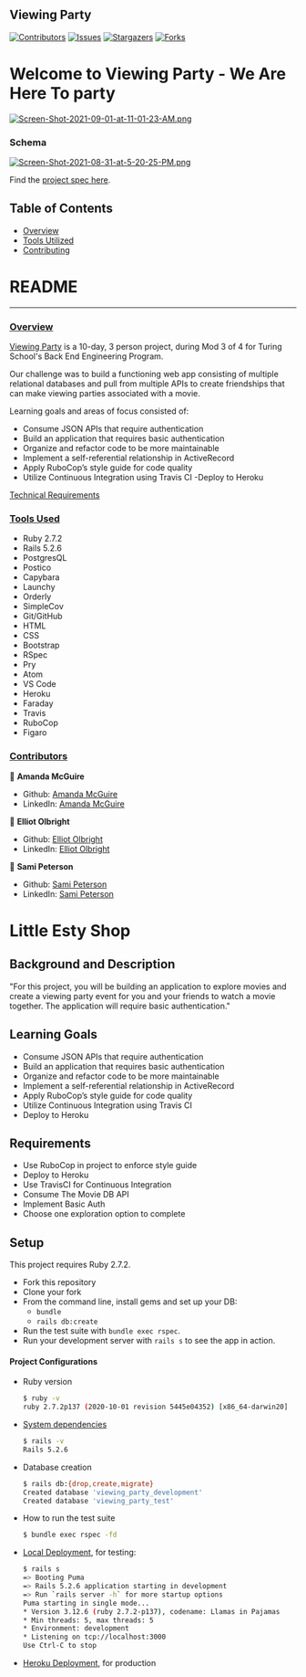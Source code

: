 ## Viewing Party

[![Contributors][contributors-shield]][contributors-url]
[![Issues][issues-shield]][issues-url]
[![Stargazers][stars-shield]][stars-url]
[![Forks][forks-shield]][forks-url]
# Welcome to Viewing Party - We Are Here To party
[![Screen-Shot-2021-09-01-at-11-01-23-AM.png](https://i.postimg.cc/JhXyQGN5/Screen-Shot-2021-09-01-at-11-01-23-AM.png)](https://postimg.cc/XZV7jNDr)

### Schema
[![Screen-Shot-2021-08-31-at-5-20-25-PM.png](https://i.postimg.cc/fTPhTkxZ/Screen-Shot-2021-08-31-at-5-20-25-PM.png)](https://postimg.cc/jLy1Mxgk)

Find the [project spec here](https://github.com/turingschool-examples/viewing_party/projects/1).
## Table of Contents

- [Overview](#overview)
- [Tools Utilized](#tools-used)
- [Contributing](#contributors)

# README
------

### <ins>Overview</ins>

[Viewing Party](https://github.com/sami-p/viewing_party) is a 10-day, 3 person project, during Mod 3 of 4 for Turing School's Back End Engineering Program.

Our challenge was to build a functioning web app consisting of multiple relational databases and pull from multiple APIs to create friendships that can make viewing parties associated with a movie.

Learning goals and areas of focus consisted of:

- Consume JSON APIs that require authentication 
- Build an application that requires basic authentication 
- Organize and refactor code to be more maintainable 
- Implement a self-referential relationship in ActiveRecord 
- Apply RuboCop’s style guide for code quality 
- Utilize Continuous Integration using Travis CI 
 -Deploy to Heroku 

[Technical Requirements](https://github.com/turingschool-examples/viewing_party/projects/1)

### <ins>Tools Used</ins>
- Ruby 2.7.2
- Rails 5.2.6
- PostgresQL
- Postico
- Capybara
- Launchy
- Orderly
- SimpleCov
- Git/GitHub
- HTML
- CSS
- Bootstrap
- RSpec
- Pry
- Atom
- VS Code
- Heroku
- Faraday
- Travis
- RuboCop
- Figaro

### <ins>Contributors</ins>

👤  **Amanda McGuire**
- Github: [Amanda McGuire](https://github.com/amcguire17)
- LinkedIn: [Amanda McGuire](https://www.linkedin.com/in/amanda-e-mcguire)

👤  **Elliot Olbright**
- Github: [Elliot Olbright](https://github.com/ElliotOlbright)
- LinkedIn: [Elliot Olbright](https://www.linkedin.com/in/elliotolbright/)

👤  **Sami Peterson**
- Github: [Sami Peterson](https://github.com/sami-p)
- LinkedIn: [Sami Peterson](https://www.linkedin.com/in/samantha-peterson-15b18220b/)

<!-- MARKDOWN LINKS & IMAGES -->

[contributors-shield]: https://img.shields.io/github/contributors/sami-p/viewing_party.svg?style=flat-square
[contributors-url]: https://github.com/sami-p/viewing_party
[forks-shield]: https://img.shields.io/github/forks/sami-p/viewing_party.svg?style=flat-square
[forks-url]: https://github.com/sami-p/viewing_party/network/members
[stars-shield]: https://img.shields.io/github/stars/sami-p/viewing_party.svg?style=flat-square
[stars-url]: https://github.com/sami-p/viewing_party/stargazers
[issues-shield]: https://img.shields.io/github/issues/sami-p/viewing_party.svg?style=flat-square
[issues-url]: https://github.com/sami-p/viewing_party/issues
<!--


# README

This README would normally document whatever steps are necessary to get the
application up and running.

Things you may want to cover:

* Ruby version

* System dependencies

* Configuration

* Database creation

* Database initialization

* How to run the test suite

* Services (job queues, cache servers, search engines, etc.)

* Deployment instructions

* ... -->


# Little Esty Shop

## Background and Description

"For this project, you will be building an application to explore movies and create a viewing party event for you and your friends to watch a movie together. The application will require basic authentication."

## Learning Goals
- Consume JSON APIs that require authentication 
- Build an application that requires basic authentication 
- Organize and refactor code to be more maintainable 
- Implement a self-referential relationship in ActiveRecord 
- Apply RuboCop’s style guide for code quality 
- Utilize Continuous Integration using Travis CI 
- Deploy to Heroku 

## Requirements
- Use RuboCop in project to enforce style guide
- Deploy to Heroku
- Use TravisCI for Continuous Integration
- Consume The Movie DB API
- Implement Basic Auth
- Choose one exploration option to complete

## Setup

This project requires Ruby 2.7.2.

* Fork this repository
* Clone your fork
* From the command line, install gems and set up your DB:
    * `bundle`
    * `rails db:create`
* Run the test suite with `bundle exec rspec`.
* Run your development server with `rails s` to see the app in action.

#### Project Configurations

* Ruby version
    ```bash
    $ ruby -v
    ruby 2.7.2p137 (2020-10-01 revision 5445e04352) [x86_64-darwin20]
    ```

* [System dependencies](https://github.com/bfl3tch/little-esty-shop/blob/main/Gemfile)
    ```bash
    $ rails -v
    Rails 5.2.6
    ```

* Database creation
    ```bash
    $ rails db:{drop,create,migrate}
    Created database 'viewing_party_development'
    Created database 'viewing_party_test'
    ```

* How to run the test suite
    ```bash
    $ bundle exec rspec -fd
    ```

* [Local Deployment](http://localhost:3000), for testing:
    ```bash
    $ rails s
    => Booting Puma
    => Rails 5.2.6 application starting in development
    => Run `rails server -h` for more startup options
    Puma starting in single mode...
    * Version 3.12.6 (ruby 2.7.2-p137), codename: Llamas in Pajamas
    * Min threads: 5, max threads: 5
    * Environment: development
    * Listening on tcp://localhost:3000
    Use Ctrl-C to stop

    ```

* [Heroku Deployment](https://morning-caverns-25715.herokuapp.com/), for production
